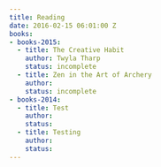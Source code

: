 ```yaml
---
title: Reading
date: 2016-02-15 06:01:00 Z
books:
- books-2015:
  - title: The Creative Habit
    author: Twyla Tharp
    status: incomplete
  - title: Zen in the Art of Archery
    author: 
    status: incomplete
- books-2014:
  - title: Test
    author: 
    status: 
  - title: Testing
    author: 
    status: 
---
```


